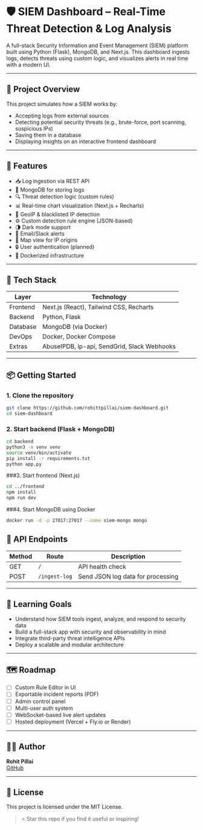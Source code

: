 # 🛡️ SIEM Dashboard – Real-Time Threat Detection & Log Analysis

A full-stack Security Information and Event Management (SIEM) platform built using Python (Flask), MongoDB, and Next.js. This dashboard ingests logs, detects threats using custom logic, and visualizes alerts in real time with a modern UI.

---

## 🎯 Project Overview

This project simulates how a SIEM works by:
- Accepting logs from external sources
- Detecting potential security threats (e.g., brute-force, port scanning, suspicious IPs)
- Saving them in a database
- Displaying insights on an interactive frontend dashboard

---

## 🚀 Features

- 📥 Log ingestion via REST API
- 💾 MongoDB for storing logs
- 🔍 Threat detection logic (custom rules)
- 📊 Real-time chart visualization (Next.js + Recharts)
- 🧠 GeoIP & blacklisted IP detection
- ⚙️ Custom detection rule engine (JSON-based)
- 🌗 Dark mode support
- 🔔 Email/Slack alerts
- 🧭 Map view for IP origins
- 🔒 User authentication (planned)
- 🐳 Dockerized infrastructure

---

## 🧱 Tech Stack

| Layer       | Technology                                |
|-------------|--------------------------------------------|
| Frontend    | Next.js (React), Tailwind CSS, Recharts   |
| Backend     | Python, Flask                             |
| Database    | MongoDB (via Docker)                      |
| DevOps      | Docker, Docker Compose                    |
| Extras      | AbuseIPDB, ip-api, SendGrid, Slack Webhooks|

---

## 📦 Getting Started

### 1. Clone the repository

```bash
git clone https://github.com/rohittpillai/siem-dashboard.git
cd siem-dashboard
```

### 2. Start backend (Flask + MongoDB)
```bash
cd backend
python3 -m venv venv
source venv/bin/activate
pip install -r requirements.txt
python app.py
```

###3. Start frontend (Next.js)
```bash
cd ../frontend
npm install
npm run dev
```

###4. Start MongoDB using Docker
```bash
docker run -d -p 27017:27017 --name siem-mongo mongo
```

## 📡 API Endpoints

| Method | Route         | Description                       |
|--------|---------------|-----------------------------------|
| GET    | `/`           | API health check                  |
| POST   | `/ingest-log` | Send JSON log data for processing |

---

## 🧠 Learning Goals

- Understand how SIEM tools ingest, analyze, and respond to security data  
- Build a full-stack app with security and observability in mind  
- Integrate third-party threat intelligence APIs  
- Deploy a scalable and modular architecture  

---

## 🗺️ Roadmap

- [ ] Custom Rule Editor in UI  
- [ ] Exportable incident reports (PDF)  
- [ ] Admin control panel  
- [ ] Multi-user auth system  
- [ ] WebSocket-based live alert updates  
- [ ] Hosted deployment (Vercel + Fly.io or Render)  

---

## 👨‍💻 Author

**Rohit Pillai**  
[GitHub](https://github.com/rohittpillai)

---

## 📃 License

This project is licensed under the MIT License.

> ⭐ Star this repo if you find it useful or inspiring!





